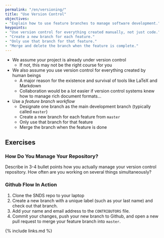 ```yaml
---
permalink: "/en/versioning/"
title: "Use Version Control"
objectives:
- "Explain how to use feature branches to manage software development."
keypoints:
- "Use version control for everything created manually, not just code."
- "Create a new branch for each feature."
- "Only use that branch for that feature."
- "Merge and delete the branch when the feature is complete."
---
```

- We assume your project is already under version control
  - If not, this may not be the right course for you
- We also assume you use version control for everything created by human beings
  - A major reason for the existence and survival of tools like LaTeX and Markdown
  - Collaboration would be a *lot* easier if version control systems knew
    how to manage rich document formats...
- Use a *feature branch workflow*
  - Designate one branch as the main development branch (typically called `master`)
  - Create a new branch for each feature from `master`
  - Only use that branch for that feature
  - Merge the branch when the feature is done

## Exercises

### How Do You Manage Your Repository?

Describe in 3-4 bullet points how you actually manage your version control repository.
How often are you working on several things simultaneously?

### Github Flow In Action

1. Clone the SNDS repo to your laptop
2. Create a new branch with a unique label (such as your last name) and check out that branch.
3. Add your name and email address to the `CONTRIBUTORS` file.
4. Commit your changes,
   push your new branch to Github,
   and open a new pull request to merge your feature branch into `master`.

{% include links.md %}
